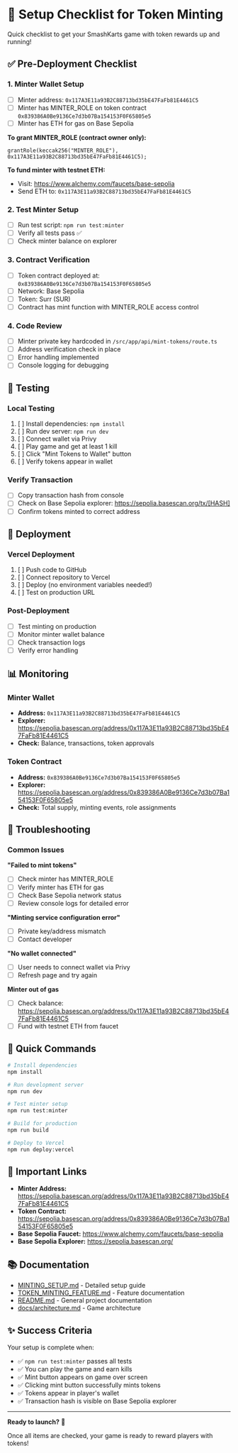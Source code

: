 # 🚀 Setup Checklist for Token Minting

Quick checklist to get your SmashKarts game with token rewards up and running!

## ✅ Pre-Deployment Checklist

### 1. Minter Wallet Setup
- [ ] Minter address: `0x117A3E11a93B2C88713bd35bE47FaFb81E4461C5`
- [ ] Minter has MINTER_ROLE on token contract `0x839386A0Be9136Ce7d3b07Ba154153F0F65805e5`
- [ ] Minter has ETH for gas on Base Sepolia

**To grant MINTER_ROLE (contract owner only):**
```solidity
grantRole(keccak256("MINTER_ROLE"), 0x117A3E11a93B2C88713bd35bE47FaFb81E4461C5);
```

**To fund minter with testnet ETH:**
- Visit: https://www.alchemy.com/faucets/base-sepolia
- Send ETH to: `0x117A3E11a93B2C88713bd35bE47FaFb81E4461C5`

### 2. Test Minter Setup
- [ ] Run test script: `npm run test:minter`
- [ ] Verify all tests pass ✅
- [ ] Check minter balance on explorer

### 3. Contract Verification
- [ ] Token contract deployed at: `0x839386A0Be9136Ce7d3b07Ba154153F0F65805e5`
- [ ] Network: Base Sepolia
- [ ] Token: Surr (SUR)
- [ ] Contract has mint function with MINTER_ROLE access control

### 4. Code Review
- [ ] Minter private key hardcoded in `/src/app/api/mint-tokens/route.ts`
- [ ] Address verification check in place
- [ ] Error handling implemented
- [ ] Console logging for debugging

## 🧪 Testing

### Local Testing
1. [ ] Install dependencies: `npm install`
2. [ ] Run dev server: `npm run dev`
3. [ ] Connect wallet via Privy
4. [ ] Play game and get at least 1 kill
5. [ ] Click "Mint Tokens to Wallet" button
6. [ ] Verify tokens appear in wallet

### Verify Transaction
- [ ] Copy transaction hash from console
- [ ] Check on Base Sepolia explorer: https://sepolia.basescan.org/tx/[HASH]
- [ ] Confirm tokens minted to correct address

## 🚀 Deployment

### Vercel Deployment
1. [ ] Push code to GitHub
2. [ ] Connect repository to Vercel
3. [ ] Deploy (no environment variables needed!)
4. [ ] Test on production URL

### Post-Deployment
- [ ] Test minting on production
- [ ] Monitor minter wallet balance
- [ ] Check transaction logs
- [ ] Verify error handling

## 📊 Monitoring

### Minter Wallet
- **Address:** `0x117A3E11a93B2C88713bd35bE47FaFb81E4461C5`
- **Explorer:** https://sepolia.basescan.org/address/0x117A3E11a93B2C88713bd35bE47FaFb81E4461C5
- **Check:** Balance, transactions, token approvals

### Token Contract
- **Address:** `0x839386A0Be9136Ce7d3b07Ba154153F0F65805e5`
- **Explorer:** https://sepolia.basescan.org/address/0x839386A0Be9136Ce7d3b07Ba154153F0F65805e5
- **Check:** Total supply, minting events, role assignments

## 🔧 Troubleshooting

### Common Issues

**"Failed to mint tokens"**
- [ ] Check minter has MINTER_ROLE
- [ ] Verify minter has ETH for gas
- [ ] Check Base Sepolia network status
- [ ] Review console logs for detailed error

**"Minting service configuration error"**
- [ ] Private key/address mismatch
- [ ] Contact developer

**"No wallet connected"**
- [ ] User needs to connect wallet via Privy
- [ ] Refresh page and try again

**Minter out of gas**
- [ ] Check balance: https://sepolia.basescan.org/address/0x117A3E11a93B2C88713bd35bE47FaFb81E4461C5
- [ ] Fund with testnet ETH from faucet

## 📝 Quick Commands

```bash
# Install dependencies
npm install

# Run development server
npm run dev

# Test minter setup
npm run test:minter

# Build for production
npm run build

# Deploy to Vercel
npm run deploy:vercel
```

## 🔗 Important Links

- **Minter Address:** https://sepolia.basescan.org/address/0x117A3E11a93B2C88713bd35bE47FaFb81E4461C5
- **Token Contract:** https://sepolia.basescan.org/address/0x839386A0Be9136Ce7d3b07Ba154153F0F65805e5
- **Base Sepolia Faucet:** https://www.alchemy.com/faucets/base-sepolia
- **Base Sepolia Explorer:** https://sepolia.basescan.org/

## 📚 Documentation

- [MINTING_SETUP.md](./MINTING_SETUP.md) - Detailed setup guide
- [TOKEN_MINTING_FEATURE.md](./TOKEN_MINTING_FEATURE.md) - Feature documentation
- [README.md](./README.md) - General project documentation
- [docs/architecture.md](./docs/architecture.md) - Game architecture

## ✨ Success Criteria

Your setup is complete when:
- ✅ `npm run test:minter` passes all tests
- ✅ You can play the game and earn kills
- ✅ Mint button appears on game over screen
- ✅ Clicking mint button successfully mints tokens
- ✅ Tokens appear in player's wallet
- ✅ Transaction hash is visible on Base Sepolia explorer

---

**Ready to launch?** 🚀

Once all items are checked, your game is ready to reward players with tokens!
